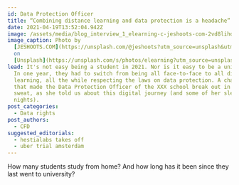 ```yaml
---
id: Data Protection Officer
title: “Combining distance learning and data protection is a headache”
date: 2021-04-19T13:52:04.942Z
image: /assets/media/blog_interview_1_elearning-c-jeshoots-com-2vd8lihdnw-unsplash-c.jpeg
image_caption: Photo by
  [JESHOOTS.COM](https://unsplash.com/@jeshoots?utm_source=unsplash&utm_medium=referral&utm_content=creditCopyText)
  on
  [Unsplash](https://unsplash.com/s/photos/elearning?utm_source=unsplash&utm_medium=referral&utm_content=creditCopyText)
lead: It's not easy being a student in 2021. Nor is it easy to be a university.
  In one year, they had to switch from being all face-to-face to all distance
  learning, all the while respecting the laws on data protection. A challenge
  that made the Data Protection Officer of the XXX school break out in a cold
  sweat, as she told us about this digital journey (and some of her sleepless
  nights).
post_categories:
  - Data rights
post_authors:
  - CFD
suggested_editorials:
  - hestialabs takes off
  - uber trial amsterdam
---
```

How many students study from home? And how long has it been since they last went to university?
